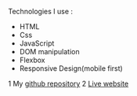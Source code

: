 Technologies I use :

- HTML
- Css
- JavaScript
- DOM manipulation
- Flexbox
- Responsive Design(mobile first)

1 My [github repository](https://github.com/mikhita/megobroba-challenge)
2 [Live website](https://mikhita.github.io/megobroba-challenge/)
